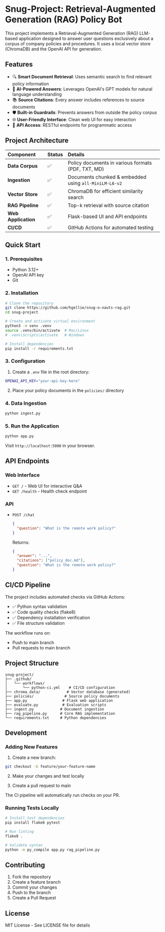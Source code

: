 # Snug-Project: Retrieval-Augmented Generation (RAG) Policy Bot

This project implements a Retrieval-Augmented Generation (RAG) LLM-based application designed to answer user questions exclusively about a corpus of company policies and procedures. It uses a local vector store (ChromaDB) and the OpenAI API for generation.

## Features

- 🔍 **Smart Document Retrieval**: Uses semantic search to find relevant policy information
- 🤖 **AI-Powered Answers**: Leverages OpenAI's GPT models for natural language understanding
- 📚 **Source Citations**: Every answer includes references to source documents
- 🛡️ **Built-in Guardrails**: Prevents answers from outside the policy corpus
- 🌐 **User-Friendly Interface**: Clean web UI for easy interaction
- 🔗 **API Access**: RESTful endpoints for programmatic access

## Project Architecture

| Component | Status | Details |
| :--- | :--- | :--- |
| **Data Corpus** | ✅ | Policy documents in various formats (PDF, TXT, MD) |
| **Ingestion** | ✅ | Documents chunked & embedded using `all-MiniLM-L6-v2` |
| **Vector Store** | ✅ | ChromaDB for efficient similarity search |
| **RAG Pipeline** | ✅ | Top-k retrieval with source citation |
| **Web Application** | ✅ | Flask-based UI and API endpoints |
| **CI/CD** | ✅ | GitHub Actions for automated testing |

## Quick Start

### 1. Prerequisites

- Python 3.12+
- OpenAI API key
- Git

### 2. Installation

```bash
# Clone the repository
git clone https://github.com/hgellie/snug-o-nauts-rag.git
cd snug-project

# Create and activate virtual environment
python3 -m venv .venv
source .venv/bin/activate  # Mac/Linux
# .venv\Scripts\activate   # Windows

# Install dependencies
pip install -r requirements.txt
```

### 3. Configuration

1. Create a `.env` file in the root directory:
```bash
OPENAI_API_KEY="your-api-key-here"
```

2. Place your policy documents in the `policies/` directory

### 4. Data Ingestion

```bash
python ingest.py
```

### 5. Run the Application

```bash
python app.py
```

Visit `http://localhost:5000` in your browser.

## API Endpoints

### Web Interface
- `GET /` - Web UI for interactive Q&A
- `GET /health` - Health check endpoint

### API
- `POST /chat`
  ```json
  {
    "question": "What is the remote work policy?"
  }
  ```
  Returns:
  ```json
  {
    "answer": "...",
    "citations": ["policy_doc.md"],
    "question": "What is the remote work policy?"
  }
  ```

## CI/CD Pipeline

The project includes automated checks via GitHub Actions:

- ✅ Python syntax validation
- ✅ Code quality checks (flake8)
- ✅ Dependency installation verification
- ✅ File structure validation

The workflow runs on:
- Push to main branch
- Pull requests to main branch

## Project Structure

```
snug-project/
├── .github/
│   └── workflows/
│       └── python-ci.yml    # CI/CD configuration
├── chroma_data/            # Vector database (generated)
├── policies/              # Source policy documents
├── app.py                # Flask web application
├── evaluate.py           # Evaluation scripts
├── ingest.py            # Document ingestion
├── rag_pipeline.py      # Core RAG implementation
└── requirements.txt     # Python dependencies
```

## Development

### Adding New Features

1. Create a new branch:
```bash
git checkout -b feature/your-feature-name
```

2. Make your changes and test locally

3. Create a pull request to main

The CI pipeline will automatically run checks on your PR.

### Running Tests Locally

```bash
# Install test dependencies
pip install flake8 pytest

# Run linting
flake8 .

# Validate syntax
python -m py_compile app.py rag_pipeline.py
```

## Contributing

1. Fork the repository
2. Create a feature branch
3. Commit your changes
4. Push to the branch
5. Create a Pull Request

## License

MIT License - See LICENSE file for details